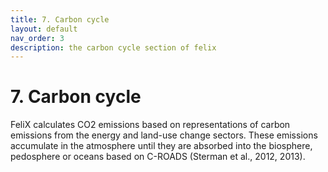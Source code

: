 ```yaml
---
title: 7. Carbon cycle
layout: default
nav_order: 3
description: the carbon cycle section of felix
---
```


# 7. Carbon cycle
FeliX calculates CO2 emissions based on representations of carbon emissions from the energy and land-use change sectors. These emissions accumulate in the atmosphere until they are absorbed into the biosphere, pedosphere or oceans based on C-ROADS (Sterman et al., 2012, 2013).
